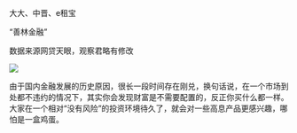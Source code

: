 大大、中晋、e租宝

“善林金融”



数据来源网贷天眼，观察君略有修改


![](http://t12.baidu.com/it/u=3236001440,1996081279&fm=173&app=25&f=JPEG?w=640&h=350&s=F1350F74099C64CA085754C30300A0BA)


由于国内金融发展的历史原因，很长一段时间存在刚兑，换句话说，在一个市场到处都不违约的情况下，其实你会发现财富是不需要配置的，反正你买什么都一样。
大家在一个相对“没有风险”的投资环境待久了，就会对一些高息产品更感兴趣，哪怕是一盒鸡蛋。